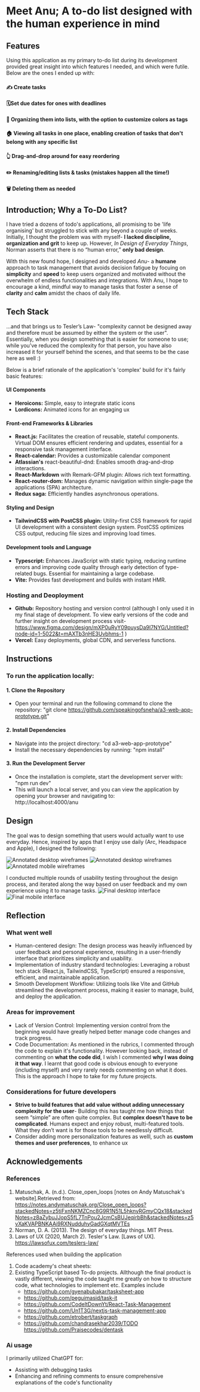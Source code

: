 # Meet Anu; A to-do list designed with the human experience in mind
## Features
Using this application as my primary to-do list during its development provided great insight into which features I needed, and which were futile. Below are the ones I ended up with: 
#### ✍️ Create tasks 
#### 🗓️Set due dates for ones with deadlines
#### 📝 Organizing them into lists, with the option to customize colors as tags
#### 🏠 Viewing all tasks in one place, enabling creation of tasks that don't belong with any specific list
#### 👆 Drag-and-drop around for easy reordering
#### ✏️ Renaming/editing lists & tasks (mistakes happen all the time!)
#### 🗑️ Deleting them as needed

## Introduction; Why a To-Do List?
I have tried a dozens of todo's applications, all promising to be 'life organising' but struggled to stick with any beyond a couple of weeks. Initially, I thought the problem was with myself- **I lacked discipline, organization and grit** to keep up. However, *In Design of Everyday Things*, Norman asserts that there is no “human error,” **only bad design**. 

With this new found hope, I designed and developed *Anu*- a **humane** approach to task management that avoids decision fatigue by focuing on **simplicity** and **speed** to keep users organized and motivated without the overwhelm of endless functionalities and integrations. With Anu, I hope to encourage a kind, mindful way to manage tasks that foster a sense of **clarity** and **calm** amidst the chaos of daily life.

## Tech Stack
...and that brings us to Tesler’s Law- "complexity cannot be designed away and therefore must be assumed by either the system or the user". Essentially, when you design something that is easier for someone to use; while you’ve reduced the complexity for that person, you have also increased it for yourself behind the scenes, and that seems to be the case here as well :) 

Below is a brief rationale of the application's 'complex' build for it's fairly basic features:
#### UI Components
- **Heroicons:** Simple, easy to integrate static icons
- **Lordicons:** Animated icons for an engaging ux
#### Front-end Frameworks & Libraries 
- **React.js:** Facilitates the creation of reusable, stateful components. Virtual DOM ensures efficient rendering and updates, essential for a responsive task management interface. 
- **React-calendar:** Provides a customizable calendar component
- **Atlassian's** react-beautiful-dnd: Enables smooth drag-and-drop interactions. 
- **React-Markdown** with Remark-GFM plugin: Allows rich text formatting.
- **React-router-dom:** Manages dynamic navigation within single-page the applications (SPA) architecture. 
- **Redux saga:** Efficiently handles asynchronous operations.
#### Styling and Design 
- **TailwindCSS with PostCSS plugin:** Utility-first CSS framework for rapid UI development with a consistent design system. PostCSS optimizes CSS output, reducing file sizes and improving load times.
#### Development tools and Language 
- **Typescript:** Enhances JavaScript with static typing, reducing runtime errors and improving code quality through early detection of type-related bugs. Essential for maintaining a large codebase.
- **Vite:** Provides fast development and builds with instant HMR.
### Hosting and Deoployment
- **Github:** Repository hosting and version control (although I only used it in my final stage of development. To view early versions of the code and further insight on development process visit- https://www.figma.com/design/mXP0uRyY09puysDa9I7NYG/Untitled?node-id=1-5022&t=mAXTb3nHE3Uvbhms-1 )
- **Vercel:** Easy deployments, global CDN, and serverless functions.

## Instructions 
### To run the application locally:
#### 1. Clone the Repository
- Open your terminal and run the following command to clone the repository: "git clone https://github.com/speakingofsneha/a3-web-app-prototype.git" 
#### 2. Install Dependencies
- Navigate into the project directory: "cd a3-web-app-prototype"
- Install the necessary dependencies by running: "npm install"
#### 3. Run the Development Server
- Once the installation is complete, start the development server with: "npm run dev"
- This will launch a local server, and you can view the application by opening your browser and navigating to:  
http://localhost:4000/anu 

## Design 
The goal was to design something that users would actually want to use everyday. Hence, inspired by apps that I enjoy use daily (Arc, Headspace and Apple), I designed the following:

![Annotated desktop wireframes](src/components/Assets/images/wf1.png)
![Annotated desktop wireframes](src/components/Assets/images/wf2.png)
![Annotated mobile wireframes](src/components/Assets/images/wf3.png)

I conducted multiple rounds of usability testing throughout the design process, and iterated along the way based on user feedback and my own experience using it to manage tasks. 
![Final desktop interface](src/components/Assets/images/desktop.png)
![Final mobile interface](src/components/Assets/images/mobile.png)

## Reflection
### What went well
- Human-centered design: The design process was heavily influenced by user feedback and personal experience, resulting in a user-friendly interface that prioritizes simplicity and usability.
- Implementation of industry standard technologies: Leveraging a robust tech stack (React.js, TailwindCSS, TypeScript) ensured a responsive, efficient, and maintainable application.
- Smooth Development Workflow: Utilizing tools like Vite and GitHub streamlined the development process, making it easier to manage, build, and deploy the application. 

### Areas for improvement
- Lack of Version Control: Implementing version control from the beginning would have greatly helped  better manage code changes and track progress. 
- Code Documentation: As mentioned in the rubrics, I commented through the code to explain it's functionality. However looking back, instead of commenting on **what the code did**, I wish I commented **why I was doing it that way**. I learnt that good code is obvious enough to everyone (including myself) and very rarely needs commenting on what it does. This is the approach I hope to take for my future projects.  

### Considerations for future developers 
- **Strive to build features that add value without adding unnecessary complexity for the user**- Building this has taught me how things that seem “simple” are often quite complex. But **complex doesn’t have to be complicated**. Humans expect and enjoy robust, multi-featured tools. What they don’t want is for those tools to be needlessly difficult. 
- Consider adding more personalization features as welll, such as **custom themes and user preferences**, to enhance ux

## Acknowledgements
### References
1. Matuschak, A. (n.d.). Close_open_loops [notes on Andy Matuschak's website].Retrieved from: https://notes.andymatuschak.org/Close_open_loops?stackedNotes=z5tiFxnNKMZCnc8G9R1N51L5hknyRGmyCQx18&stackedNotes=z8aZybuJJopS5fL7TnPou2JcmCsBUJeqirbBh&stackedNotes=z5vXaKVAPBNKAAi9RXNudduhyGadGXqtMVTEs
2. Norman, D. A. (2013). The design of everyday things. MIT Press.
3. Laws of UX (2020, March 2). Tesler's Law. [Laws of UX]. https://lawsofux.com/teslers-law/

References used when building the application
1. Code academy's cheat sheets: 
2. Existing TypeScript based To-do projects. Allthough the final product is vastly different, viewing the code taught me greatly on how to structure code, what technologies to implement etc. Examples include
    - https://github.com/gyenabubakar/tasksheet-app 
    - https://github.com/peguimasid/task-it 
    - https://github.com/CodeItDownYt/React-Task-Management 
    - https://github.com/Un1T3G/nextjs-task-management-app 
    - https://github.com/etrobert/taskgraph 
    - https://github.com/chandrasekhar2039/TODO https://github.com/Praisecodes/dentask 

### Ai usage
I primarily utilized ChatGPT for:
- Assisting with debugging tasks
- Enhancing and refining comments to ensure comprehensive explanations of the code's functionality



